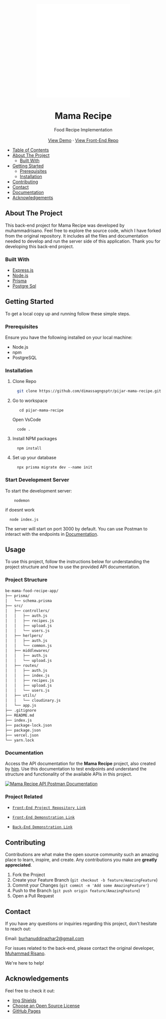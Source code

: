 <div align="center">
  <a href="https://github.com/dimassagngsptr/pijar-mama-recipe.git">
      <img src="https://github.com/Azhar-54/mama-recipe-nextjs/blob/main/public/images/img_barbecue_1.svg" width="300"/>
  </a>

  <h1 align="center">Mama Recipe</h1>

  <p align="center">
     Food Recipe Implementation
    <br />
    <br />
     <a href="" target="_blank">View Demo</a>
    ·
     <a href="https://github.com/Azhar-54/mama-recipe-nextjs" target="_blank">View Front-End Repo</a>
  </p>
</div>

- [Table of Contents](#table-of-contents)
- [About The Project](#about-the-project)
  - [Built With](#built-with)
- [Getting Started](#getting-started)
  - [Prerequisites](#prerequisites)
  - [Installation](#installation)
- [Contributing](#contributing)
- [Contact](#contact)
- [Documentation](#documentation)
- [Acknowledgements](#acknowledgements)




## About The Project

This back-end project for Mama Recipe was developed by muhammadrisano. Feel free to explore the source code, which I have forked from the original repository. It includes all the files and documentation needed to develop and run the server side of this application. Thank you for developing this back-end project.

### Built With

- [Express.js](https://expressjs.com/)
- [Node.js](https://nodejs.org/en)
- [Prisma](https://www.prisma.io/)
- [Postgre Sql](https://www.postgresql.org/)

## Getting Started

To get a local copy up and running follow these simple steps.

### Prerequisites

Ensure you have the following installed on your local machine:

- Node.js
- npm
- PostgreSQL

### Installation

1. Clone Repo

   ```sh
     git clone https://github.com/dimassagngsptr/pijar-mama-recipe.git
   ```

2. Go to workspace

   ```
      cd pijar-mama-recipe
   ```

    Open VsCode

    ```
      code .
    ```

3. Install NPM packages

   ```
     npm install
   ```

4. Set up your database

   ```
     npx prisma migrate dev --name init
   ```

### Start Development Server

To start the development server:

```
    nodemon
```
if doesnt work

```
  node index.js
```

The server will start on port 3000 by default. You can use Postman to interact with the endpoints in [Documentation](#documentation).

## Usage

To use this project, follow the instructions below for understanding the project structure and how to use the provided API documentation.

### Project Structure

```
be-mama-food-recipe-app/
├── prisma/
│   └── schema.prisma
├── src/
│   ├── controllers/
│   │   ├── auth.js
│   │   ├── recipes.js
│   │   ├── upload.js
│   │   └── users.js
│   ├── herlpers/
│   │   ├── auth.js
│   │   └── common.js
│   ├── middlewares/
│   │   ├── auth.js
│   │   └── upload.js
│   ├── routes/
│   │   ├── auth.js
│   │   ├── index.js
│   │   ├── recipes.js
│   │   ├── upload.js
│   │   └── users.js
│   ├── utils/
│   │   └── cloudinary.js
│   └── app.js
├── .gitignore
├── README.md
├── index.js
├── package-lock.json
├── package.json
├── vercel.json
└── yarn.lock
```

### Documentation

Access the API documentation for the **Mama Recipe** project, also created by [him](https://github.com/muhammadrisano). Use this documentation to test endpoints and understand the structure and functionality of the available APIs in this project.

[![Mama Recipe API Postman Documentation](https://run.pstmn.io/button.svg)](https://documenter.getpostman.com/view/7675329/2sA3QqerrC#0e5dea50-1ec3-4ffe-b096-b1d0ab42d5c1)


### Project Related

- [`Front-End Project Repository Link`](https://github.com/Azhar-54/mama-recipe-nextjs)

- [`Front-End Demonstration Link`]()

- [`Back-End Demonstration Link`](https://github.com/Azhar-54/pijar-mama-recipe/)


## Contributing

Contributions are what make the open source community such an amazing place to learn, inspire, and create. Any contributions you make are **greatly appreciated**.

1. Fork the Project
2. Create your Feature Branch (`git checkout -b feature/AmazingFeature`)
3. Commit your Changes (`git commit -m 'Add some AmazingFeature'`)
4. Push to the Branch (`git push origin feature/AmazingFeature`)
5. Open a Pull Request

## Contact

If you have any questions or inquiries regarding this project, don't hesitate to reach out:

Email: burhanuddinazhar2@gmail.com

For issues related to the back-end, please contact the original developer, [Muhammad Risano](https://github.com/muhammadrisano). 

We're here to help!

## Acknowledgements

Feel free to check it out:

- [Img Shields](https://shields.io)
- [Choose an Open Source License](https://choosealicense.com/)
- [GitHub Pages](https://pages.github.com/)
